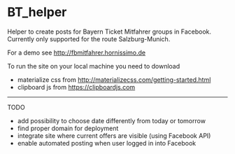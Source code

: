 # BT_helper
Helper to create posts for Bayern Ticket Mitfahrer groups in Facebook.
Currently only supported for the route Salzburg-Munich.

For a demo see http://fbmitfahrer.hornissimo.de

To run the site on your local machine you need to download
- materialize css from http://materializecss.com/getting-started.html
- clipboard js from https://clipboardjs.com

-------------------
TODO
- add possibility to choose date differently from today or tomorrow
- find proper domain for deployment
- integrate site where current offers are visible (using Facebook API)
- enable automated posting when user logged in into Facebook



